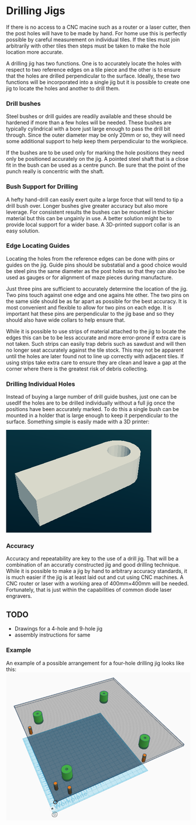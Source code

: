 # Drilling Jigs

If there is no access to a CNC macine such as a router or a laser cutter, then the post holes will have to be made by hand. For home use this is perfectly possible by careful measurement on individual tiles. If the tiles must join arbitrarily with other tiles then steps must be taken to make the hole location more accurate.

A drilling jig has two functions. One is to accurately locate the holes with respect to two reference edges on a tile piece and the other is to ensure that the holes are drilled perpendicular to the surface. Ideally, these two functions will be incorporated into a single jig but it is possible to create one jig to locate the holes and another to drill them.

### Drill bushes
Steel bushes or drill guides are readily available and these should be hardened if more than a few holes will be needed. These bushes are typically cylindrical with a bore just large enough to pass the drill bit through. Since the outer diameter may be only 20mm or so, they will need some additional support to help keep them perpendicular to the workpiece. 

If the bushes are to be used only for marking the hole positions they need only be positioned accurately on the jig. A pointed steel shaft that is a close fit in the bush can be used as a centre punch. Be sure that the point of the punch really is concentric with the shaft. 

### Bush Support for Drilling
A hefty hand-drill can easily exert quite a large force that will tend to tip a drill bush over. Longer bushes give greater accuracy but also more leverage. For consistent results the bushes can be mounted in thicker material but this can be ungainly in use. A better solution might be to provide local support for a wider base. A 3D-printed support collar is an easy solution.

### Edge Locating Guides
Locating the holes from the reference edges can be done with pins or guides on the jig. Guide pins should be substatial and a good choice would be steel pins the same diameter as the post holes so that they can also be used as gauges or for alignment of maze pieces during manufacture.

Just three pins are sufficient to accurately determine the location of the jig. Two pins touch against one edge and one agains hte other. The two pins on the same side should be as far apart as possible for the best accuracy. It is most convenient and flexible to allow for two pins on each edge. It is important hat these pins are perpendicular to the jig base and so they should also have wide collars to help ensure that.

While it is possible to use strips of material attached to the jig to locate the edges this can be to be less accurate and more error-prone if extra care is not taken. Such strips can easily trap debris such as sawdust and will then no longer seat accurately against the tile stock. This may not be apparent until the holes are later found not to line up correctly with adjacent tiles. If using strips take extra care to ensure they are clean and leave a gap at the corner where there is the greatest risk of debris collecting. 

### Drilling Individual Holes
Instead of buying a large number of drill guide bushes, just one can be usedIf the holes are to be drilled individually without a full jig once the positions have been accurately marked. To do this a single bush can be mounted in a holder that is large enough to keep it perpendicular to the surface. Something simple is easily made with a 3D printer:

![Manual Drill Bush Holder](./manual-drill-bush-holder.png)

### Accuracy
Accuracy and repeatability are key to the use of a drill jig. That will be a combination of an accuratly constructed jig and good drilling technique. While it is possible to make a jig by hand to arbitrary accuracy standards, it is much easier if the jig is at least laid out and cut using CNC machines. A CNC router or laser with a working area of 400mm×400mm will be needed. Fortunately, that is just within the capabilities of common diode laser engravers.

## TODO
- Drawings for a 4-hole and 9-hole jig
- assembly instructions for same

### Example
An example of a possible arrangement for a four-hole drilling jig looks like this:
![Example Jig](./drill-jig-four-hole.png)
